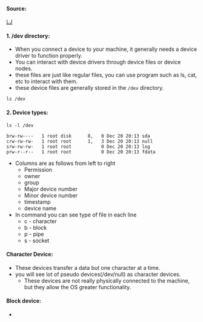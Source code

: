#### Source:
[LJ](https://linuxjourney.com/lesson/dev-directory)


#### 1. /dev directory:

* When you connect a device to your machine, it generally needs a device driver to function properly.
* You can interact with device drivers through device files or device nodes.
* these files are just like regular files, you can use program such as ls, cat, etc to interact with them.
* these device files are generally stored in the `/dev` directory.

```
ls /dev
```


#### 2. Device types:

```
ls -l /dev

brw-rw----   1 root disk      8,   0 Dec 20 20:13 sda 
crw-rw-rw-   1 root root      1,   3 Dec 20 20:13 null 
srw-rw-rw-   1 root root           0 Dec 20 20:13 log 
prw-r--r--   1 root root           0 Dec 20 20:13 fdata
```

* Columns are as follows from left to right
	* Permission
	* owner
	* group
	* Major device number
	* Minor device number
	* timestamp
	* device name
* In command you can see type of file in each line
	* c - character
	* b - block
	* p - pipe
	* s - socket


#### Character Device:

* These devices transfer a data but one character at a time.
* you will see lot of pseudo devices(/dev/null) as character devices.
	* These devices are not really physically connected to the machine, but they allow the OS greater functionality.

#### Block device:

* 